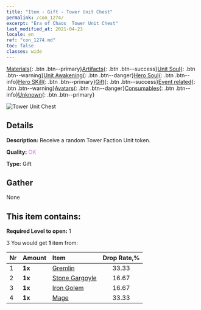 ```yaml
---
title: "Item - Gift - Tower Unit Chest"
permalink: /con_1274/
excerpt: "Era of Chaos  Tower Unit Chest"
last_modified_at: 2021-04-23
locale: en
ref: "con_1274.md"
toc: false
classes: wide
---
```

 [Materials](/Items/){: .btn .btn--primary}[Artifacts](/Items/Artifacts/){: .btn .btn--success}[Unit Soul](/Items/UnitSoul/){: .btn .btn--warning}[Unit Awakening](/Items/UnitAwakening/){: .btn .btn--danger}[Hero Soul](/Items/HeroSoul/){: .btn .btn--info}[Hero SKill](/Items/HeroSkill/){: .btn .btn--primary}[Gift](/Items/Gift/){: .btn .btn--success}[Event related](/Items/Events/){: .btn .btn--warning}[Avatars](/Items/Avatars/){: .btn .btn--danger}[Consumables](/Items/Consumables/){: .btn .btn--info}[Unknown](/Items/Unknown/){: .btn .btn--primary}

 ![Tower Unit Chest](/images/t/i_904006.png)

## Details
 **Description:** Receive a random Tower Faction Unit token.

 **Quality:** <span style="color: #DA70D6">OK</span>

 **Type:** Gift

## Gather

  None

## This item contains:

 **Required Level to open:** 1

 3 You would get **1** item  from:

  | Nr | Amount |     Item    | Drop Rate,% |
  |:---|:-------|:------------|:---------:|
  | 1 |  **1x** | [Gremlin](/Items/unt_235/) | 33.33 | 
  | 2 |  **1x** | [Stone Gargoyle](/Items/unt_236/) | 16.67 | 
  | 3 |  **1x** | [Iron Golem](/Items/unt_237/) | 16.67 | 
  | 4 |  **1x** | [Mage](/Items/unt_238/) | 33.33 | 
